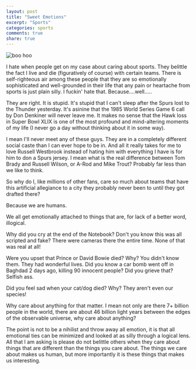 ```yaml
---
layout: post
title: "Sweet Emotions"
excerpt: "Sports"
categories: sports
comments: true
share: true
---
```


![boo hoo](http://media.npr.org/assets/img/2016/03/29/ap_090911089838_sq-3271237f28995f6530d9634ff27228cae88e3440-s900-c85.jpg)



I hate when people get on my case about caring about sports. They belittle the fact I live and die (figuratively of course) with certain teams. There is self-righteous air among these people that they are so emotionally sophisticated and well-grounded in their life that any pain or heartache from sports is just plain silly. I fuckin' hate that. Because....well.....

They are right. It is stupid. It's stupid that I can't sleep after the Spurs lost to the Thunder yesterday. It's asinine that the 1985 World Series Game 6 call by Don Denkiner will never leave me. It makes no sense that the Hawk loss in Super Bowl XLIX is one of the most profound and mind-altering moments of my life (I never go a day without thinking about it in some way). 

I mean I'll never meet any of these guys. They are in a completely different social caste than I can ever hope to be in. And all it really takes for me to love Russell Westbrook instead of hating him with everything I have is for him to don a Spurs jersey. I mean what is the real difference between Tom Brady and Russell Wilson, or A-Rod and Mike Trout? Probably far less than we like to think.

So why do I, like millions of other fans, care so much about teams that have this artificial allegiance to a city they probably never been to until they got drafted there?

Because we are humans. 

We all get emotionally attached to things that are, for lack of a better word, illogical. 

Why did you cry at the end of the Notebook? Don't you know this was all scripted and fake? There were cameras there the entire time. None of that was real at all!


Were you upset that Prince or David Bowie died? Why? You didn't know them. They had wonderful lives. Did you know a car bomb went off in Baghdad 2 days ago, killing 90 innocent people? Did you grieve that? Selfish ass. 

Did you feel sad when your cat/dog died? Why? They aren't even our species!

Why care about anything for that matter. I mean not only are there 7+ billion people in the world, there are about 46 billion light years between the edges of the observable universe, why care about anything? 

The point is not to be a nihilist and throw away all emotion, it is that all emotional ties can be minimized and looked at as silly through a logical lens. All that I am asking is please do not belittle others when they care about things that are different than the things you care about. The things we care about makes us human, but more importantly it is these things that makes us interesting. 







